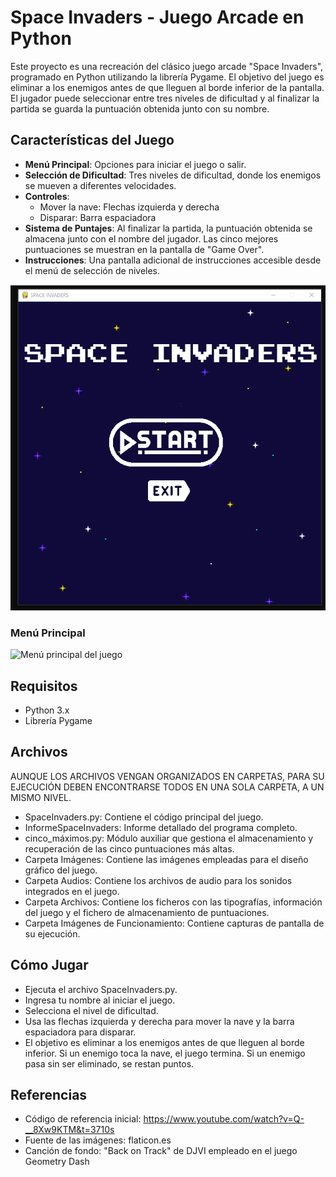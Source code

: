 # Space Invaders - Juego Arcade en Python

Este proyecto es una recreación del clásico juego arcade "Space Invaders", programado en Python utilizando la librería Pygame. El objetivo del juego es eliminar a los enemigos antes de que lleguen al borde inferior de la pantalla. El jugador puede seleccionar entre tres niveles de dificultad y al finalizar la partida se guarda la puntuación obtenida junto con su nombre. 

## Características del Juego

- **Menú Principal**: Opciones para iniciar el juego o salir.
- **Selección de Dificultad**: Tres niveles de dificultad, donde los enemigos se mueven a diferentes velocidades.
- **Controles**:
  - Mover la nave: Flechas izquierda y derecha
  - Disparar: Barra espaciadora
- **Sistema de Puntajes**: Al finalizar la partida, la puntuación obtenida se almacena junto con el nombre del jugador. Las cinco mejores puntuaciones se muestran en la pantalla de "Game Over".
- **Instrucciones**: Una pantalla adicional de instrucciones accesible desde el menú de selección de niveles.

![Menú Inicio](./ImagenesFuncionamiento/MenuInicio.png)

### Menú Principal
<img src="./Imagenes/MenuInicio.png" alt="Menú principal del juego" width="300"/>

## Requisitos

- Python 3.x
- Librería Pygame

## Archivos

AUNQUE LOS ARCHIVOS VENGAN ORGANIZADOS EN CARPETAS, PARA SU EJECUCIÓN DEBEN ENCONTRARSE TODOS EN UNA SOLA CARPETA, A UN MISMO NIVEL.

- SpaceInvaders.py: Contiene el código principal del juego.
- InformeSpaceInvaders: Informe detallado del programa completo.
- cinco_máximos.py: Módulo auxiliar que gestiona el almacenamiento y recuperación de las cinco puntuaciones más altas.
- Carpeta Imágenes: Contiene las imágenes empleadas para el diseño gráfico del juego.
- Carpeta Audios: Contiene los archivos de audio para los sonidos integrados en el juego.
- Carpeta Archivos: Contiene los ficheros con las tipografías, información del juego y el fichero de almacenamiento de puntuaciones.
- Carpeta Imágenes de Funcionamiento: Contiene capturas de pantalla de su ejecución.

## Cómo Jugar

- Ejecuta el archivo SpaceInvaders.py.
- Ingresa tu nombre al iniciar el juego.
- Selecciona el nivel de dificultad.
- Usa las flechas izquierda y derecha para mover la nave y la barra espaciadora para disparar.
- El objetivo es eliminar a los enemigos antes de que lleguen al borde inferior. Si un enemigo toca la nave, el juego termina. Si un enemigo pasa sin ser eliminado, se restan puntos.

## Referencias

- Código de referencia inicial: https://www.youtube.com/watch?v=Q-__8Xw9KTM&t=3710s
- Fuente de las imágenes: flaticon.es
- Canción de fondo: "Back on Track" de DJVI empleado en el juego Geometry Dash







